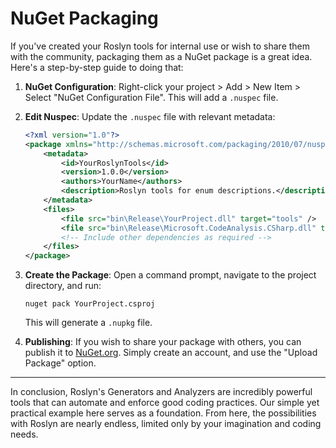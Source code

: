 # NuGet Packaging

If you've created your Roslyn tools for internal use or wish to share them with the community, packaging them as a NuGet package is a great idea. Here's a step-by-step guide to doing that:

1. **NuGet Configuration**: Right-click your project > Add > New Item > Select "NuGet Configuration File". This will add a `.nuspec` file.

2. **Edit Nuspec**: Update the `.nuspec` file with relevant metadata:

   ```xml
   <?xml version="1.0"?>
   <package xmlns="http://schemas.microsoft.com/packaging/2010/07/nuspec.xsd">
       <metadata>
           <id>YourRoslynTools</id>
           <version>1.0.0</version>
           <authors>YourName</authors>
           <description>Roslyn tools for enum descriptions.</description>
       </metadata>
       <files>
           <file src="bin\Release\YourProject.dll" target="tools" />
           <file src="bin\Release\Microsoft.CodeAnalysis.CSharp.dll" target="tools" />
           <!-- Include other dependencies as required -->
       </files>
   </package>
   ```

3. **Create the Package**: Open a command prompt, navigate to the project directory, and run:

   ```
   nuget pack YourProject.csproj
   ```

   This will generate a `.nupkg` file.

4. **Publishing**: If you wish to share your package with others, you can publish it to [NuGet.org](https://www.nuget.org/). Simply create an account, and use the "Upload Package" option.

---

In conclusion, Roslyn's Generators and Analyzers are incredibly powerful tools that can automate and enforce good coding practices. Our simple yet practical example here serves as a foundation. From here, the possibilities with Roslyn are nearly endless, limited only by your imagination and coding needs.

